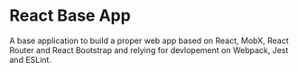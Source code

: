 # React Base App
A base application to build a proper web app based on React, MobX, React Router and React Bootstrap and relying for devlopement on Webpack, Jest and ESLint.
